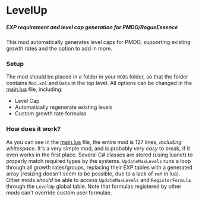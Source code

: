 # LevelUp
##### EXP requirement and level cap generation for PMDO/RogueEssence

This mod automatically generates level caps for PMDO, supporting existing growth rates and the option to add in more.

### Setup
The mod should be placed in a folder in your `MODS` folder, so that the folder contains `Mod.xml` and `Data` in the top level.
All options can be changed in the [main.lua](Data/Script/levelup/main.lua) file, including:
- Level Cap
- Automatically regenerate existing levels
- Custom growth rate formulas

### How does it work?
As you can see in the [main.lua](Data/Script/levelup/main.lua) file, the entire mod is 127 lines, *including whitespace*. It's a very simple mod, and is probably *very easy* to break, if it even works in the first place.
Several C# classes are stored (using luanet) to properly match required types by the systems.
`UpdateMaxLevels` runs a loop through all growth rates/groups, replacing their EXP tables with a generated array (resizing doesn't seem to be possible, due to a lack of `ref` in lua).
Other mods *should* be able to access `UpdateMaxLevels` and `RegisterFormula` through the `LevelUp` global table. Note that formulas registered by other mods can't override custom user formulae.
